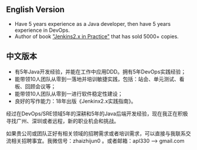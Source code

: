 
## English Version
- Have 5 years experience as a Java developer, then have 5 years experience in DevOps.
- Author of book ["Jenkins2.x in Practice"](https://item.jd.com/46026668231.html) that has sold 5000+ copies.

## 中文版本
- 有5年Java开发经验，并能在工作中应用DDD。拥有5年DevOps实践经验；
- 能带领10人团队从零到一落地并培训敏捷实践，包括：站会、单元测试、看板、回顾会议等；
- 能带领10人团队从零到一进行软件稳定性建设；
- 良好的写作能力：18年出版《Jenkinx2.x实践指南》。

经过在DevOps/SRE领域5年的深耕和5年的Java后端开发经验，现在我正在积极寻找广州、深圳或者远程，新的职业机会和挑战。

如果贵公司或团队正好有相关领域的招聘需求或者培训需求，可以直接与我联系交流相关招聘事宜。我微信号：zhaizhijun0 。或者邮箱：apl330 --> gmail.com



